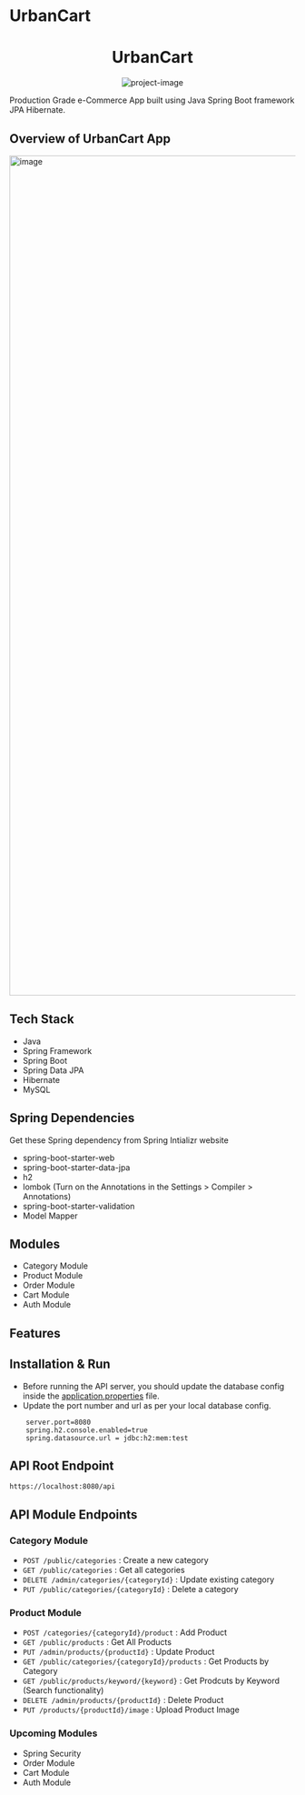 # UrbanCart

<h1 align="center" id="title">UrbanCart</h1>

<p align="center"><img src="https://socialify.git.ci/hb99960/UrbanCart/image?language=1&amp;owner=1&amp;name=1&amp;stargazers=1&amp;theme=Light" alt="project-image"></p>

<p id="description">Production Grade e-Commerce App built using Java Spring Boot framework JPA Hibernate.</p>

## Overview of UrbanCart App
<img width="1478" alt="image" src="https://github.com/user-attachments/assets/062396d0-a3ed-462a-aca9-dbd1fa66bfba">

## Tech Stack

* Java
* Spring Framework
* Spring Boot
* Spring Data JPA
* Hibernate
* MySQL

## Spring Dependencies

Get these Spring dependency from Spring Intializr website
* spring-boot-starter-web
* spring-boot-starter-data-jpa
* h2
* lombok (Turn on the Annotations in the Settings > Compiler > Annotations)
* spring-boot-starter-validation
* Model Mapper
 

## Modules

* Category Module
* Product Module
* Order Module
* Cart Module
* Auth Module

## Features


## Installation & Run

* Before running the API server, you should update the database config inside the [application.properties](src/main/resources/application.properties) file. 
* Update the port number and url as per your local database config.

```
    server.port=8080
    spring.h2.console.enabled=true
    spring.datasource.url = jdbc:h2:mem:test

```


## API Root Endpoint

`https://localhost:8080/api`

## API Module Endpoints

### Category Module
* `POST /public/categories` : Create a new category
* `GET /public/categories` : Get all categories
* `DELETE /admin/categories/{categoryId}` : Update existing category
* `PUT /public/categories/{categoryId}` : Delete a category

### Product Module
* `POST /categories/{categoryId}/product` : Add Product
* `GET /public/products` : Get All Products
* `PUT /admin/products/{productId}` : Update Product
* `GET /public/categories/{categoryId}/products` : Get Products by Category
* `GET /public/products/keyword/{keyword}` : Get Prodcuts by Keyword (Search functionality)
* `DELETE /admin/products/{productId}` : Delete Product
* `PUT /products/{productId}/image` : Upload Product Image

### Upcoming Modules
* Spring Security
* Order Module
* Cart Module
* Auth Module


